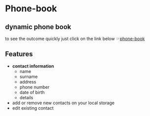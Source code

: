 # Phone-book
## dynamic phone book
to see the outcome quickly just click on the link below
☞[phone-book](https://rouzbeh-hatamy.github.io/Phone-book/)
## Features
* **contact information**
    * name
    * surname
    * address
    * phone number
    * date of birth
    * details
* add or remove new contacts on your local storage
* edit existing contact

